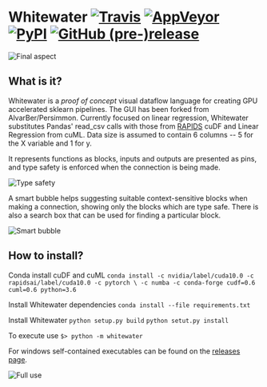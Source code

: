 Whitewater [![Travis](https://img.shields.io/travis/AlvarBer/Whitewater.svg)](https://travis-ci.org/AlvarBer/Whitewater) [![AppVeyor](https://img.shields.io/appveyor/ci/AlvarBer/Whitewater.svg)](https://ci.appveyor.com/project/AlvarBer/whitewater) [![PyPI](https://img.shields.io/pypi/v/Whitewater.svg)](https://pypi.python.org/pypi/whitewater) [![GitHub (pre-)release](https://img.shields.io/github/release/AlvarBer/Whitewater/all.svg)](https://github.com/AlvarBer/Whitewater/releases)
===================

![Final aspect](docs/images/final_aspect.png)

What is it?
-----------
Whitewater is a *proof of concept* visual dataflow language for creating GPU accelerated sklearn pipelines. The GUI has been forked from AlvarBer/Persimmon. Currently focused on linear regression, Whitewater substitutes Pandas' read_csv calls with those from [RAPIDS](https://rapids.ai/) cuDF and Linear Regression from cuML. Data size is assumed to contain 6 columns -- 5 for the X variable and 1 for y.

It represents functions as blocks, inputs and outputs are presented as pins,
and type safety is enforced when the connection is being made.

![Type safety](docs/images/type_safety.gif)

A smart bubble helps suggesting suitable context-sensitive blocks when making
a connection, showing only the blocks which are type safe.
There is also a search box that can be used for finding a particular block.

![Smart bubble](docs/images/smubble.gif)


How to install?
---------------
Conda install cuDF and cuML
`conda install -c nvidia/label/cuda10.0 -c rapidsai/label/cuda10.0 -c pytorch \
    -c numba -c conda-forge cudf=0.6 cuml=0.6 python=3.6`
    
Install Whitewater dependencies
`conda install --file requirements.txt`

Install Whitewater
`python setup.py build`
`python setut.py install`

To execute use
`$> python -m whitewater`

For windows self-contained executables can be found on the [releases page].


![Full use](docs/images/full_use.gif)


[releases page]: https://github.com/AlvarBer/Whitewater/releases
